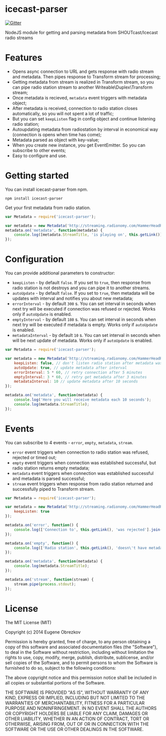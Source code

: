 icecast-parser
====

[![Gitter](https://badges.gitter.im/Join%20Chat.svg)](https://gitter.im/ghaiklor/icecast-parser?utm_source=badge&utm_medium=badge&utm_campaign=pr-badge&utm_content=badge)

NodeJS module for getting and parsing metadata from SHOUTcast/Icecast radio streams

Features
====
- Opens async connection to URL and gets response with radio stream and metadata. Then pipes response to Transform stream for processing;
- Getting metadata from stream is realized in Transform stream, so you can pipe radio station stream to another Writeable\Duplex\Transform stream;
- Once metadata is recieved, `metadata` event triggers with metadata object;
- After metadata is received, connection to radio station closes automatically, so you will not spent a lot of traffic;
- But you can set `keepListen` flag in config object and continue listening radio station;
- Autoupdating metadata from radiostation by interval in economical way (connection is opens when time has come);
- Metadata parsed as object with key-value;
- When you create new instance, you get EventEmitter. So you can subscribe to other events;
- Easy to configure and use.

Getting started
====

You can install icecast-parser from npm.
```shell
npm install icecast-parser
```

Get your first metadata from radio station.
```javascript
var Metadata = require('icecast-parser');

var metadata = new Metadata('http://streaming.radionomy.com/HammerHeadRadio');
metadata.on('metadata', function(metadata) {
    console.log([metadata.StreamTitle, 'is playing on', this.getLink()].join(' '));
});
```

Configuration
===

You can provide additional parameters to constructor:

- `keepListen` - by default `false`. If you set to `true`, then response from radio station is not destroys and you can pipe it to another streams.
- `autoUpdate` - by default `false`. If you set to `true`, then metadata will be updates with interval and notifies you about new metadata;
- `errorInterval` - by default `300` s. You can set interval in seconds when next try will be executed if connection was refused or rejected. Works only if `autoUpdate` is enabled.
- `emptyInterval` - by default `180` s. You can set interval in seconds when next try will be executed if metadata is empty. Works only if `autoUpdate` is enabled.
- `metadataInterval` - by default `10` s. You can set interval in seconds when will be next update of metadata. Works only if `autoUpdate` is enabled.

```javascript
var Metadata = require('icecast-parser');

var metadata = new Metadata('http://streaming.radionomy.com/HammerHeadRadio', {
    keepListen: false, // don't listen radio station after metadata was received
    autoUpdate: true, // update metadata after interval
    errorInterval: 5 * 60, // retry connection after 5 minutes
    emptyInterval: 3 * 60, // retry get metadata after 3 minutes
    metadataInterval: 10 // update metadata after 10 seconds
});

metadata.on('metadata', function(metadata) {
    console.log('Here you will receive metadata each 10 seconds');
    console.log(metadata.StreamTitle);
});
```

Events
===

You can subscribe to 4 events - `error`, `empty`, `metadata`, `stream`.

- `error` event triggers when connection to radio station was refused, rejected or timed out;
- `empty` event triggers when connection was established successful, but radio station returns empty metadata;
- `metadata` event triggers when connection was established successful and metadata is parsed successful;
- `stream` event triggers when response from radio station returned and successfully piped to Transform stream.

```javascript
var Metadata = require('icecast-parser');

var metadata = new Metadata('http://streaming.radionomy.com/HammerHeadRadio', {
    keepListen: true
});

metadata.on('error', function() {
    console.log(['Connection to', this.getLink(), 'was rejected'].join(' '));
});

metadata.on('empty', function() {
    console.log(['Radio station', this.getLink(), 'doesn\'t have metadata'].join(' '));
});

metadata.on('metadata', function(metadata) {
    console.log(metadata.StreamTitle);
});

metadata.on('stream', function(stream) {
    stream.pipe(process.stdout);
});
```

License
===

The MIT License (MIT)

Copyright (c) 2014 Eugene Obrezkov

Permission is hereby granted, free of charge, to any person obtaining a copy
of this software and associated documentation files (the "Software"), to deal
in the Software without restriction, including without limitation the rights
to use, copy, modify, merge, publish, distribute, sublicense, and/or sell
copies of the Software, and to permit persons to whom the Software is
furnished to do so, subject to the following conditions:

The above copyright notice and this permission notice shall be included in all
copies or substantial portions of the Software.

THE SOFTWARE IS PROVIDED "AS IS", WITHOUT WARRANTY OF ANY KIND, EXPRESS OR
IMPLIED, INCLUDING BUT NOT LIMITED TO THE WARRANTIES OF MERCHANTABILITY,
FITNESS FOR A PARTICULAR PURPOSE AND NONINFRINGEMENT. IN NO EVENT SHALL THE
AUTHORS OR COPYRIGHT HOLDERS BE LIABLE FOR ANY CLAIM, DAMAGES OR OTHER
LIABILITY, WHETHER IN AN ACTION OF CONTRACT, TORT OR OTHERWISE, ARISING FROM,
OUT OF OR IN CONNECTION WITH THE SOFTWARE OR THE USE OR OTHER DEALINGS IN THE
SOFTWARE.